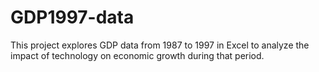 # GDP1997-data
This project explores GDP data from 1987 to 1997 in Excel to analyze the impact of technology on economic growth during that period.
